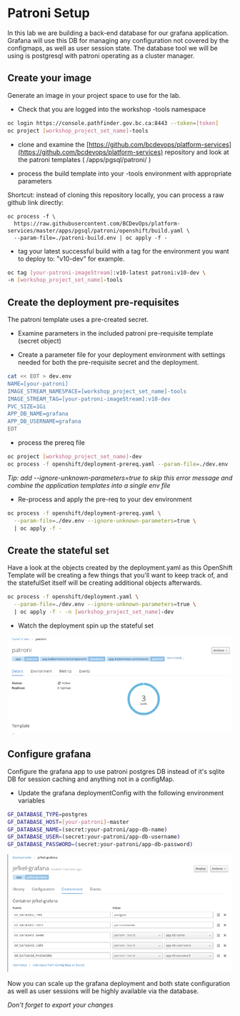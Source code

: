 # Patroni Setup

In this lab we are building a back-end database for our grafana application.  Grafana will use this DB
for managing any configuration not covered by the configmaps, as well as user session state.  The database
tool we will be using is postgresql with patroni operating as a cluster manager.

## Create your image
Generate an image in your project space to use for the lab.

- Check that you are logged into the workshop -tools namespace

``` bash
oc login https://console.pathfinder.gov.bc.ca:8443 --token=[token]
oc project [workshop_project_set_name]-tools
```

- clone and examine the [https://github.com/bcdevops/platform-services](https://github.com/bcdevops/platform-services) repository and look at the patroni templates
( /apps/pgsql/patroni/ )

- process the build template into your -tools environment with appropriate parameters

Shortcut: instead of cloning this repository locally, you can process a raw github link directly:
```
oc process -f \
  https://raw.githubusercontent.com/BCDevOps/platform-services/master/apps/pgsql/patroni/openshift/build.yaml \
  --param-file=./patroni-build.env | oc apply -f -
```

- tag your latest successful build with a tag for the environment you want to deploy to: "v10-dev" for example.

``` bash
oc tag [your-patroni-imageStream]:v10-latest patroni:v10-dev \
-n [workshop_project_set_name]-tools
```

## Create the deployment pre-requisites

The patroni template uses a pre-created secret.

- Examine parameters in the included patroni pre-requisite template (secret object)

- Create a parameter file for your deployment environment with settings needed for both the pre-requisite secret and the deployment.

``` bash
cat << EOT > dev.env
NAME=[your-patroni]
IMAGE_STREAM_NAMESPACE=[workshop_project_set_name]-tools
IMAGE_STREAM_TAG=[your-patroni-imageStream]:v10-dev
PVC_SIZE=1Gi
APP_DB_NAME=grafana
APP_DB_USERNAME=grafana
EOT
```

- process the prereq file

``` bash
oc project [workshop_project_set_name]-dev
oc process -f openshift/deployment-prereq.yaml --param-file=./dev.env
```

*Tip: add --ignore-unknown-parameters=true to skip this error message and combine the application templates into a single env file*

- Re-process and apply the pre-req to your dev environment

``` bash
oc process -f openshift/deployment-prereq.yaml \
  --param-file=./dev.env --ignore-unknown-parameters=true \
  | oc apply -f -
```

## Create the stateful set
Have a look at the objects created by the deployment.yaml as this OpenShift Template will be creating a few things that you'll want to keep track of, and the statefulSet itself will be creating additional objects afterwards.

``` bash
oc process -f openshift/deployment.yaml \
  --param-file=./dev.env --ignore-unknown-parameters=true \
  | oc apply -f - -n [workshop_project_set_name]-dev
```

- Watch the deployment spin up the stateful set

![](../assets/openshift201/05_patroni_deploy_02.png)

## Configure grafana
Configure the grafana app to use patroni postgres DB instead of it's sqlite DB for session caching and anything not in a configMap.

- Update the grafana deploymentConfig with the following environment variables

``` bash
GF_DATABASE_TYPE=postgres
GF_DATABASE_HOST=[your-patroni]-master
GF_DATABASE_NAME=(secret:your-patroni/app-db-name)
GF_DATABASE_USER=(secret:your-patroni/app-db-username)
GF_DATABASE_PASSWORD=(secret:your-patroni/app-db-password)
```

![](../assets/openshift201/05_patroni_deploy_03.png)

Now you can scale up the grafana deployment and both state configuration as well as user sessions will be highly available via the database.

*Don't forget to export your changes*
